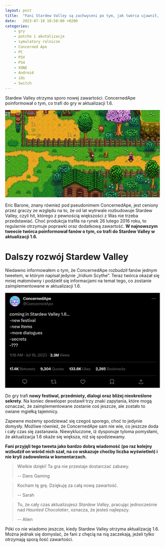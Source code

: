 ```yaml
---
layout: post
title:  "Fani Stardew Valley są zachwyceni po tym, jak twórca ujawnił, co spotka ich ulubioną grę"
date:   2023-07-18 10:58:00 +0200
categories:
    - gry 
    - patche i akutalizacje
    - symulatory rolnicze
    - Concerned Ape
    - PC
    - PSV
    - PS4
    - XONE
    - Android
    - iOs
    - Switch
---
```


Stardew Valley otrzyma sporo nowej zawartości. ConcernedApe poinformował o tym,
co trafi do gry w aktualizacji 1.6.

![Stardew Valley Gameplay Screenshot](/assets/stardew-valley-gameplay-screenshot.jpg)

Eric Barone, znany również pod pseudonimem ConcernedApe, jest ceniony przez
graczy ze względu na to, że od lat wytrwale rozbudowuje Stardew Valley, czyli
hit, którego z pewnością większości z Was nie trzeba przedstawiać. Choć
produkcja trafiła na rynek 26 lutego 2016 roku, to regularnie otrzymuje
poprawki oraz dodatkową zawartość. **W najnowszym tweecie twórca poinformował
fanów o tym, co trafi do Stardew Valley w aktualizacji 1.6.**

# Dalszy rozwój Stardew Valley

Niedawno informowałem o tym, że ConcernedApe rozbudził fanów jednym tweetem, w
którym napisał jedynie „Iridium Scythe”. Teraz twórca okazał się mniej
małomówny i podzielił się informacjami na temat tego, co zostanie
zaimplementowane w aktualizacji 1.6.

![Concerned Ape na Twitterze](assets/twitter-post-2023-07-18-concerned-ape.webp)

Do gry trafi **nowy festiwal, przedmioty, dialogi oraz bliżej nieokreślone
sekrety**. Na koniec deweloper postawił trzy znaki zapytania, które mogą
oznaczać, że zaimplementowane zostanie coś jeszcze, ale zostało to owiane
mgiełką tajemnicy.

Zapewne możemy spodziewać się czegoś sporego, choć to jedynie domysły. Możliwe
również, że ConcernedApe sam nie wie, co jeszcze doda i cały czas się
zastanawia. Niewykluczone, iż dysponuje tyloma pomysłami, że aktualizacja 1.6
okaże się większa, niż się spodziewamy.

**Fani przyjęli tego tweeta jako bardzo dobrą wiadomość (po raz kolejny wzbudził
on wśród nich szał, na co wskazuje choćby liczba wyświetleń) i nie kryli
zadowolenia w komentarzach.**

> Wielkie dzięki! Ta gra nie przestaje dostarczać zabawy.
> 
> -- Dans Gaming

> Kocham tę grę. Dziękuję za całą nową zawartość.
> 
> -- Sarah

> To, że cały czas aktualizujesz _Stardew Valley_, pracując jednocześnie nad
> _Haunted Chocolatier_, oznacza, że jesteś najlepszy.
> 
> -- Alien

Póki co nie wiadomo jeszcze, kiedy Stardew Valley otrzyma aktualizację 1.6.
Można jednak się domyslać, że fani z chęcią na nią zaczekają, jeżeli tylko
otrzymają sporą ilość zawartości.
